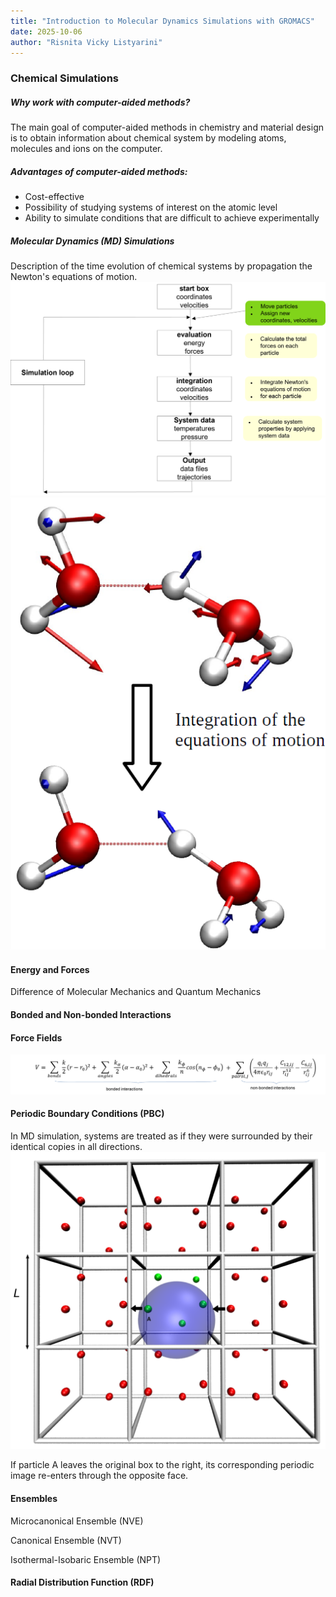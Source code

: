 ```yaml
---
title: "Introduction to Molecular Dynamics Simulations with GROMACS"
date: 2025-10-06
author: "Risnita Vicky Listyarini"
---
```


### Chemical Simulations 

##### Why work with computer-aided methods?
The main goal of computer-aided methods in chemistry and material design is to obtain information about chemical system by modeling atoms, molecules and ions on the computer.

##### Advantages of computer-aided methods:
- Cost-effective
- Possibility of studying systems of interest on the atomic level
- Ability to simulate conditions that are difficult to achieve experimentally

##### Molecular Dynamics (MD) Simulations
Description of the time evolution of chemical systems by propagation the Newton's equations of motion. 
![MD simulation workflow|600x200,x100](/figure/loop.png) 
![Integration of Newton's equations of motion|400x400,50%](/figure/integration.png)

#### Energy and Forces
Difference of Molecular Mechanics and Quantum Mechanics

#### Bonded and Non-bonded Interactions



#### Force Fields
![Force Field](/figure/FFs.png)



#### Periodic Boundary Conditions (PBC)
In MD simulation, systems are treated as if they were surrounded by their identical copies in all directions.
![Periodic Boundary Condition](/figure/pbc_1.png)


If particle A leaves the original box to the right, its corresponding periodic image re-enters through the opposite face.


#### Ensembles
Microcanonical Ensemble (NVE)

Canonical Ensemble (NVT)

Isothermal-Isobaric Ensemble (NPT)

#### Radial Distribution Function (RDF)

